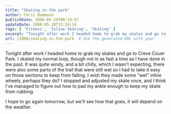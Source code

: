 ```yaml
---
title: "Skating in the park"
author: Chris Hammond
publishDate: 2008-05-28T00:19:57
updateDate: 2008-05-28T22:24:14
tags: [ 'Fitness', 'Inline Skating', 'Skating' ]
excerpt: "Tonight after work I headed home to grab my skates and go to Creve Couer Park. I skated my normal loop, though not in as fast a time as I have done in the past. It was quite windy, and a bit chilly, which I wasn't expecting, there were also some parts of the trail that were still wet so I had to take it easy on those sections to keep from falling. I wish they made some \"wet\" inline wheels, perhaps they do? I stopped and adjusted my skate once, and I think I've managed to figure out how to pad my ankle enough to keep my skate from rubbing. I hope to go again tomorrow, but we'll see how that goes, it will depend on the weather."
url: /2008/skating-in-the-park  # Use the generated URL with year
---
```

<p>Tonight after work I headed home to grab my skates and go to Creve Couer Park. I skated my normal loop, though not in as fast a time as I have done in the past. It was quite windy, and a bit chilly, which I wasn't expecting, there were also some parts of the trail that were still wet so I had to take it easy on those sections to keep from falling. I wish they made some "wet" inline wheels, perhaps they do? I stopped and adjusted my skate once, and I think I've managed to figure out how to pad my ankle enough to keep my skate from rubbing.</p> <p>I hope to go again tomorrow, but we'll see how that goes, it will depend on the weather.</p>
